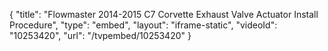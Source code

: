{
    "title": "Flowmaster 2014-2015 C7 Corvette Exhaust Valve Actuator Install Procedure",
    "type": "embed",
    "layout": "iframe-static",
    "videoId": "10253420",
    "url": "\/tvpembed\/10253420"
}